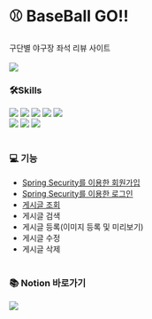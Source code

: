 # ⚾ BaseBall GO!!
구단별 야구장 좌석 리뷰 사이트
<br><br>
<img src="https://img1.daumcdn.net/thumb/R1280x0/?scode=mtistory2&fname=https%3A%2F%2Fblog.kakaocdn.net%2Fdn%2FGzDWq%2FbtrLNvtkNUm%2F5GeooByUqZyhxm3B9JQdFk%2Fimg.png">

### 🛠Skills
<img src="https://img.shields.io/badge/JAVA11-E34F26?style=flat-square"/> <img src="https://img.shields.io/badge/HTML5-white?style=flat-square&logo=HTML5&logoColor=E34F26"/> <img src="https://img.shields.io/badge/Bootstrap-7952B3?style=flat-square&logo=Bootstrap&logoColor=white"/> <img src="https://img.shields.io/badge/jQuery-0769AD?style=flat-square&logo=jQuery&logoColor=white"/> <img src="https://img.shields.io/badge/MariaDB-003545?style=flat-square&logo=MariaDB&logoColor=white"/>
<br>
<img src="https://img.shields.io/badge/SpringBoot-6DB33F?style=flat-square&logo=SpringBoot&logoColor=white"/> <img src="https://img.shields.io/badge/SpringSecurity-6DB33F?style=flat-square&logo=SpringSecurity&logoColor=white"/> <img src="https://img.shields.io/badge/Thymeleaf-005F0F?style=flat-square&logo=Thymeleaf&logoColor=white"/>
<br><br>

### 💻 기능
- [Spring Security를 이용한 회원가입](https://bameh.tistory.com/190)
- [Spring Security를 이용한 로그인](https://bameh.tistory.com/191)
- [게시글 조회](https://bameh.tistory.com/192)
- 게시글 검색
- 게시글 등록(이미지 등록 및 미리보기)
- 게시글 수정
- 게시글 삭제
<br><br>

### 📚 Notion 바로가기
<a href="https://cautious-venom-66e.notion.site/f50ba24d0cfc4547affb20a3c75e2d65?v=266a0f8822ac401d9e7a4dbb0621e8c9"><img src="https://img.shields.io/badge/BaseBallGO-000000?style=flat-square&logo=Notion&logoColor=white&link=https://cautious-venom-66e.notion.site/63eeffa782904d1fa14ad6d3f254e463?v=ad714e80f9274116b5abbe348eb1ed00/"/></a>
